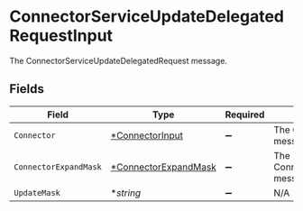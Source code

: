 # ConnectorServiceUpdateDelegatedRequestInput

The ConnectorServiceUpdateDelegatedRequest message.


## Fields

| Field                                                              | Type                                                               | Required                                                           | Description                                                        |
| ------------------------------------------------------------------ | ------------------------------------------------------------------ | ------------------------------------------------------------------ | ------------------------------------------------------------------ |
| `Connector`                                                        | [*ConnectorInput](../../models/shared/connectorinput.md)           | :heavy_minus_sign:                                                 | The Connector message.                                             |
| `ConnectorExpandMask`                                              | [*ConnectorExpandMask](../../models/shared/connectorexpandmask.md) | :heavy_minus_sign:                                                 | The ConnectorExpandMask message.                                   |
| `UpdateMask`                                                       | **string*                                                          | :heavy_minus_sign:                                                 | N/A                                                                |